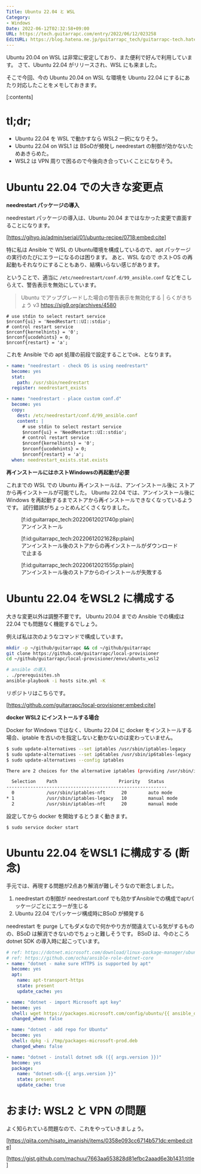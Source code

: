 ```yaml
---
Title: Ubuntu 22.04 と WSL
Category:
- Windows
Date: 2022-06-12T02:32:58+09:00
URL: https://tech.guitarrapc.com/entry/2022/06/12/023258
EditURL: https://blog.hatena.ne.jp/guitarrapc_tech/guitarrapc-tech.hatenablog.com/atom/entry/13574176438101279024
---
```


Ubuntu 20.04 on WSL は非常に安定しており、また便利で好んで利用しています。
さて、Ubuntu 22.04 がリリースされ、WSL にも来ました。

そこで今回、今の Ubuntu 20.04 on WSL な環境を Ubuntu 22.04 にするにあたり対応したことをメモしておきます。

[:contents]

# tl;dr;

* Ubuntu 22.04 を WSL で動かすなら WSL2 一択になりそう。
* Ubuntu 22.04 on WSL1 は BSoDが頻発し needrestart の制御が効かないためあきらめた。
* WSL2 は VPN 周りで困るので今後向き合っていくことになりそう。

# Ubuntu 22.04 での大きな変更点

**needrestart パッケージの導入**

needrestart パッケージの導入は、Ubuntu 20.04 まではなかった変更で直面することになります。

[https://gihyo.jp/admin/serial/01/ubuntu-recipe/0718:embed:cite]

特に私は Ansible で WSL の Ubuntu環境を構成しているので、apt パッケージの実行のたびにエラーになるのは困ります。
あと、WSL なので ホストOS の再起動もそれなりにすることもあり、結構いらない感じがあります。

ということで、適当に `/etc/needrestart/conf.d/99_ansible.conf` などをこしらえて、警告表示を無効にしています。

> Ubuntu でアップグレードした場合の警告表示を無効化する | らくがきちょう v3 https://sig9.org/archives/4580

```
# use stdin to select restart service
$nrconf{ui} = 'NeedRestart::UI::stdio';
# control restart service
$nrconf{kernelhints} = '0';
$nrconf{ucodehints} = 0;
$nrconf{restart} = 'a';
```

これを Ansible での apt 処理の前段で設定することでok、となります。

```yaml
- name: "needrestart - check OS is using needrestart"
  become: yes
  stat:
    path: /usr/sbin/needrestart
  register: needrestart_exists

- name: "needrestart - place custom conf.d"
  become: yes
  copy:
    dest: /etc/needrestart/conf.d/99_ansible.conf
    content: |
      # use stdin to select restart service
      $nrconf{ui} = 'NeedRestart::UI::stdio';
      # control restart service
      $nrconf{kernelhints} = '0';
      $nrconf{ucodehints} = 0;
      $nrconf{restart} = 'a';
  when: needrestart_exists.stat.exists
```

**再インストールにはホストWindowsの再起動が必要**

これまでの WSL での Ubuntu 再インストールは、アンインストール後に ストアから再インストールが可能でした。
Ubuntu 22.04 では、アンインストール後に Windows を再起動するまでストアから再インストールできなくなっているようです。
試行錯誤がちょっとめんどくさくなりました。

<figure class="figure-image figure-image-fotolife" title="アンインストール">[f:id:guitarrapc_tech:20220612021740p:plain]<figcaption>アンインストール</figcaption></figure>

<figure class="figure-image figure-image-fotolife" title="アンインストール後のストアからの再インストールがダウンロードで止まる">[f:id:guitarrapc_tech:20220612021628p:plain]<figcaption>アンインストール後のストアからの再インストールがダウンロードで止まる</figcaption></figure>
<figure class="figure-image figure-image-fotolife" title="アンインストール後のストアからのインストールが失敗する">[f:id:guitarrapc_tech:20220612021555p:plain]<figcaption>アンインストール後のストアからのインストールが失敗する</figcaption></figure>


# Ubuntu 22.04 をWSL2 に構成する

大きな変更以外は調整不要です。
Ubuntu 20.04 までの Ansible での構成は 22.04 でも問題なく機能するでしょう。

例えば私は次のようなコマンドで構成しています。

```sh
mkdir -p ~/github/guitarrapc && cd ~/github/guitarrapc
git clone https://github.com/guitarrapc/local-provisioner
cd ~/github/guitarrapc/local-provisioner/envs/ubuntu_wsl2

# ansible の導入
. ./prerequisites.sh
ansible-playbook -i hosts site.yml -K
```

リポジトリはこちらです。

[https://github.com/guitarrapc/local-provisioner:embed:cite]


**docker WSL2 にインストールする場合**

Docker for Windows ではなく、Ubuntu 22.04 に docker をインストールする場合、iptable を古いのを指定しないと動かないのは変わっていません。

```sh
$ sudo update-alternatives --set iptables /usr/sbin/iptables-legacy
$ sudo update-alternatives --set ip6tables /usr/sbin/ip6tables-legacy
$ sudo update-alternatives --config iptables

There are 2 choices for the alternative iptables (providing /usr/sbin/iptables).

  Selection    Path                       Priority   Status
------------------------------------------------------------
  0            /usr/sbin/iptables-nft      20        auto mode
* 1            /usr/sbin/iptables-legacy   10        manual mode
  2            /usr/sbin/iptables-nft      20        manual mode
```

設定してから docker を開始するとうまく動きます。
```
$ sudo service docker start
```

# Ubuntu 22.04 をWSL1 に構成する (断念)

手元では、再現する問題が2点あり解消が難しそうなので断念しました。

1. needrestart の制御が needrestart.conf でも効かずAnsibleでの構成でaptパッケージごとにエラーが生じる
2. Ubuntu 22.04 でパッケージ構成時にBSoD が頻発する

needrestart を purge してもダメなので何かやり方が間違えている気がするものの、BSoD は解消できないのでちょっと難しそうです。
BSoD は、今のところ dotnet SDK の導入時に起こっています。

```yaml
# ref: https://dotnet.microsoft.com/download/linux-package-manager/ubuntu18-04/sdk-current
# ref: https://github.com/ocha/ansible-role-dotnet-core
- name: "dotnet - make sure HTTPS is supported by apt"
  become: yes
  apt:
    name: apt-transport-https
    state: present
    update_cache: yes

- name: "dotnet - import Microsoft apt key"
  become: yes
  shell: wget https://packages.microsoft.com/config/ubuntu/{{ ansible_distribution_version }}/packages-microsoft-prod.deb -O /tmp/packages-microsoft-prod.deb
  changed_when: false

- name: "dotnet - add repo for Ubuntu"
  become: yes
  shell: dpkg -i /tmp/packages-microsoft-prod.deb
  changed_when: false

- name: "dotnet - install dotnet sdk ({{ args.version }})"
  become: yes
  package:
    name: "dotnet-sdk-{{ args.version }}"
    state: present
    update_cache: true
```

# おまけ: WSL2 と VPN の問題

よく知られている問題なので、これをやっていきましょう。

[https://qiita.com/hisato_imanishi/items/0358e093cc6714b571dc:embed:cite]

[https://gist.github.com/machuu/7663aa653828d81efbc2aaad6e3b1431:title]
